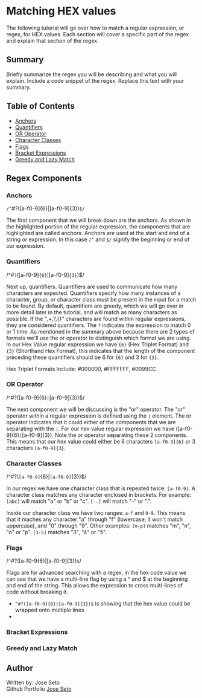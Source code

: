 # Matching HEX values

The following tutorial will go over how to match a regular expression, or regex, for HEX values. Each section will cover a specific part of the regex and explain that section of the regex.

## Summary

Briefly summarize the regex you will be describing and what you will explain. Include a code snippet of the regex. Replace this text with your summary.

## Table of Contents

- [Anchors](#anchors)
- [Quantifiers](#quantifiers)
- [OR Operator](#or-operator)
- [Character Classes](#character-classes)
- [Flags](#flags)
- [Bracket Expressions](#bracket-expressions)
- [Greedy and Lazy Match](#greedy-and-lazy-match)
## Regex Components

### Anchors

`/^`#?([a-f0-9]{6}|[a-f0-9]{3})`$/`

The first component that we will break down are the anchors. As shown in the highlighted portion of the regular expression, the components that are highlighted are called anchors. Anchors are used at the start and end of a string or expression. In this case `/^` and `$/` signify the beginning or end of our expression.

### Quantifiers

/^#`?`([a-f0-9]`{6}`|[a-f0-9]`{3}`)$/

Next up, quantifiers. Quantifiers are used to communicate how many characters are expected. Quantifiers specify how many instances of a character, group, or character class must be present in the input for a match to be found. By default, quantifiers are greedy, which we will go over in more detail later in the tutorial, and will match as many characters as possible. If the "*,+,?,{}"* characters are found within regular expressions, they are considered quantifiers. The `?` indicates the expression to match 0 or 1 time. As mentioned in the summary above because there are 2 types of formats we'll use the or operator to distinguish which format we are using. In our Hex Value regular expression we have `{6}` (Hex Triplet Format) and `{3}` (Shorthand Hex Format), this indicates that the length of the component preceding these quantifiers should be 6 for `{6}` and 3 for `{3}`. 

Hex Triplet Formats Include:
#000000, #FFFFFFF, #0099CC

### OR Operator

/^#?([a-f0-9]{6}`|`[a-f0-9]{3})$/

The next component we will be discussing is the "or" operator. The "or" operator within a regular expression is defined using the `|` element. The or operator indicates that it could either of the components that we are separating with the `|`. For our hex value regular expression we have ([a-f0-9]{6}`|`[a-f0-9]{3}). Note the or operator separating these 2 components. This means that our hex value could either be 6 characters `[a-f0-9]{6}` or 3 characters `[a-f0-9]{3}`.

### Character Classes

/^#?(`[a-f0-9]`{6}|`[a-f0-9]`{3})$/

In our regex we have one character class that is repeated twice: `[a-f0-9]`. A character class matches any character enclosed in brackets. For example: `[abc]` will match "a" or "b" or "c". `[-.]` will match "-" or ".". 

Inside our character class we have two ranges: `a-f` and `0-9`. This means that it maches any character "a" through "f" (lowercase, it won't match uppercase), and "0" through "9".  Other examples: `[m-p]` matches "m", "n", "o" or "p". `[3-5]` matches "3", "4" or "5".

### Flags

/`^`#?([a-f0-9{6}|[a-f0-9]{3})`$`/

Flags are for advanced searching with a regex, in the hex code value we can see that we have a multi-line flag by using a ^ and $ at the beginning and end of the string. This allows the expression to cross multi-lines of code without breaking it.

  - `^#?([a-f0-9]{6}|[a-f0-9]{3})$` is showing that the hex value could be wrapped onto multiple lines
  - 

### Bracket Expressions

### Greedy and Lazy Match

## Author

Written by: Jose Seto\
Github Portfolio [Jose Seto](https://github.com/JoseSeto)

